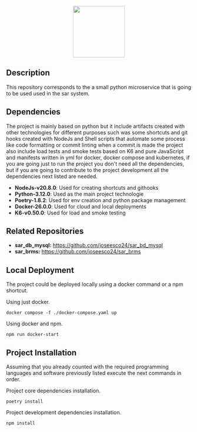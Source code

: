 <p align="center"><a>
<img src="https://cdn.jsdelivr.net/gh/devicons/devicon@latest/icons/fastapi/fastapi-original-wordmark.svg" width="140"/>
</a></p>

## Description

This repository corresponds to the a small python microservice that is going to be used used in the sar system.

## Dependencies

The project is mainly based on python but it include artifacts created with other technologies for different purposes such was some shortcuts and git hooks created with NodeJs and Shell scripts that automate some process like code formatting or commit linting when a commit is made the project also include load tests and smoke tests based on K6 and pure JavaScript and manifests written in yml for docker, docker compose and kubernetes, if you are going just to run the project you don't need all the dependencies, but if you are going to contribute to the project development all the dependencies next listed are needed.

- **NodeJs-v20.8.0**: Used for creating shortcuts and githooks
- **Python-3.12.0**: Used as the main project technologie
- **Poetry-1.8.2**: Used for env creation and python package management
- **Docker-26.0.0**: Used for cloud and local deployments
- **K6-v0.50.0**: Used for load and smoke testing

## Related Repositories

- **sar_db_mysql:** https://github.com/joseesco24/sar_bd_mysql
- **sar_brms:** https://github.com/joseesco24/sar_brms

## Local Deployment

The project could be deployed locally using a docker command or a npm shortcut.

Using just docker.

```shell
docker compose -f ./docker-compose.yaml up
```

Using docker and npm.

```shell
npm run docker-start
```

## Project Installation

Assuming that you already counted with the required programming languages and software previously listed execute the next commands in order.

Project core dependencies installation.

```shell
poetry install
```

Project development dependencies installation.

```shell
npm install
```

<br/>
